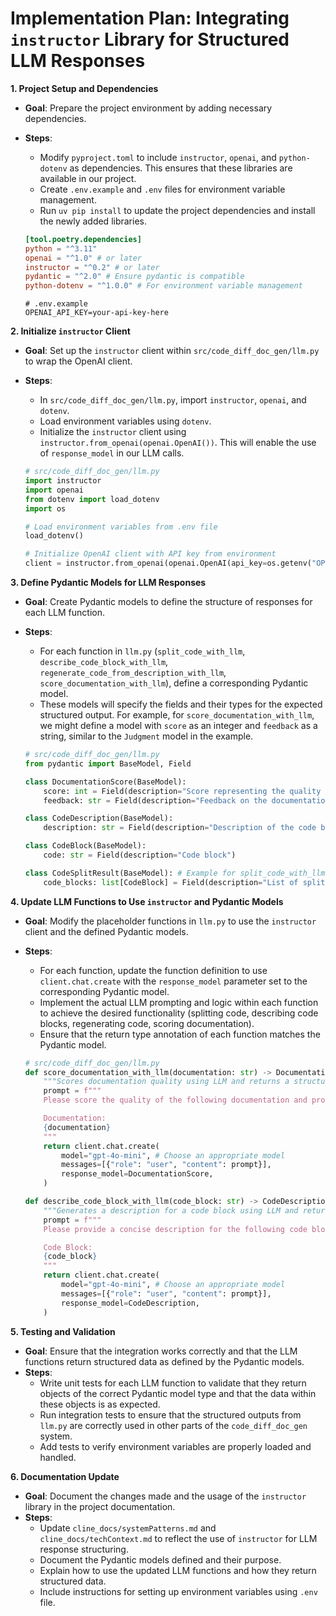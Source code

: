 # Implementation Plan: Integrating `instructor` Library for Structured LLM Responses

**1. Project Setup and Dependencies**

*   **Goal**: Prepare the project environment by adding necessary dependencies.
*   **Steps**:
    *   Modify `pyproject.toml` to include `instructor`, `openai`, and `python-dotenv` as dependencies. This ensures that these libraries are available in our project.
    *   Create `.env.example` and `.env` files for environment variable management.
    *   Run `uv pip install` to update the project dependencies and install the newly added libraries.

    ```toml
    [tool.poetry.dependencies]
    python = "^3.11"
    openai = "^1.0" # or later
    instructor = "^0.2" # or later
    pydantic = "^2.0" # Ensure pydantic is compatible
    python-dotenv = "^1.0.0" # For environment variable management
    ```

    ```env
    # .env.example
    OPENAI_API_KEY=your-api-key-here
    ```

**2. Initialize `instructor` Client**

*   **Goal**: Set up the `instructor` client within `src/code_diff_doc_gen/llm.py` to wrap the OpenAI client.
*   **Steps**:
    *   In `src/code_diff_doc_gen/llm.py`, import `instructor`, `openai`, and `dotenv`.
    *   Load environment variables using `dotenv`.
    *   Initialize the `instructor` client using `instructor.from_openai(openai.OpenAI())`. This will enable the use of `response_model` in our LLM calls.

    ```python
    # src/code_diff_doc_gen/llm.py
    import instructor
    import openai
    from dotenv import load_dotenv
    import os

    # Load environment variables from .env file
    load_dotenv()

    # Initialize OpenAI client with API key from environment
    client = instructor.from_openai(openai.OpenAI(api_key=os.getenv("OPENAI_API_KEY")))
    ```

**3. Define Pydantic Models for LLM Responses**

*   **Goal**: Create Pydantic models to define the structure of responses for each LLM function.
*   **Steps**:
    *   For each function in `llm.py` (`split_code_with_llm`, `describe_code_block_with_llm`, `regenerate_code_from_description_with_llm`, `score_documentation_with_llm`), define a corresponding Pydantic model.
    *   These models will specify the fields and their types for the expected structured output. For example, for `score_documentation_with_llm`, we might define a model with `score` as an integer and `feedback` as a string, similar to the `Judgment` model in the example.

    ```python
    # src/code_diff_doc_gen/llm.py
    from pydantic import BaseModel, Field

    class DocumentationScore(BaseModel):
        score: int = Field(description="Score representing the quality of documentation")
        feedback: str = Field(description="Feedback on the documentation quality")

    class CodeDescription(BaseModel):
        description: str = Field(description="Description of the code block")

    class CodeBlock(BaseModel):
        code: str = Field(description="Code block")

    class CodeSplitResult(BaseModel): # Example for split_code_with_llm, adjust as needed
        code_blocks: list[CodeBlock] = Field(description="List of split code blocks")
    ```

**4. Update LLM Functions to Use `instructor` and Pydantic Models**

*   **Goal**: Modify the placeholder functions in `llm.py` to use the `instructor` client and the defined Pydantic models.
*   **Steps**:
    *   For each function, update the function definition to use `client.chat.create` with the `response_model` parameter set to the corresponding Pydantic model.
    *   Implement the actual LLM prompting and logic within each function to achieve the desired functionality (splitting code, describing code blocks, regenerating code, scoring documentation).
    *   Ensure that the return type annotation of each function matches the Pydantic model.

    ```python
    # src/code_diff_doc_gen/llm.py
    def score_documentation_with_llm(documentation: str) -> DocumentationScore:
        """Scores documentation quality using LLM and returns a structured DocumentationScore."""
        prompt = f"""
        Please score the quality of the following documentation and provide feedback.

        Documentation:
        {documentation}
        """
        return client.chat.create(
            model="gpt-4o-mini", # Choose an appropriate model
            messages=[{"role": "user", "content": prompt}],
            response_model=DocumentationScore,
        )

    def describe_code_block_with_llm(code_block: str) -> CodeDescription:
        """Generates a description for a code block using LLM and returns a structured CodeDescription."""
        prompt = f"""
        Please provide a concise description for the following code block.

        Code Block:
        {code_block}
        """
        return client.chat.create(
            model="gpt-4o-mini", # Choose an appropriate model
            messages=[{"role": "user", "content": prompt}],
            response_model=CodeDescription,
        )
    ```

**5. Testing and Validation**

*   **Goal**: Ensure that the integration works correctly and that the LLM functions return structured data as defined by the Pydantic models.
*   **Steps**:
    *   Write unit tests for each LLM function to validate that they return objects of the correct Pydantic model type and that the data within these objects is as expected.
    *   Run integration tests to ensure that the structured outputs from `llm.py` are correctly used in other parts of the `code_diff_doc_gen` system.
    *   Add tests to verify environment variables are properly loaded and handled.

**6. Documentation Update**

*   **Goal**: Document the changes made and the usage of the `instructor` library in the project documentation.
*   **Steps**:
    *   Update `cline_docs/systemPatterns.md` and `cline_docs/techContext.md` to reflect the use of `instructor` for LLM response structuring.
    *   Document the Pydantic models defined and their purpose.
    *   Explain how to use the updated LLM functions and how they return structured data.
    *   Include instructions for setting up environment variables using `.env` file.
